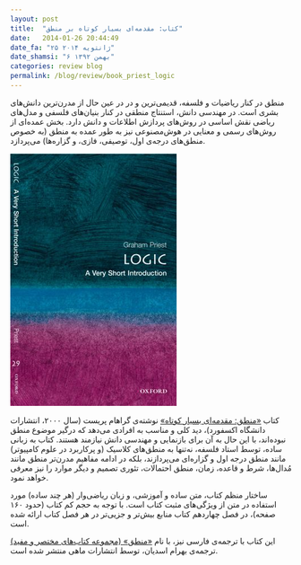 ```yaml
---
layout: post
title:  "کتاب: مقدمه‌ای بسیار کوتاه بر منطق"
date:   2014-01-26 20:44:49
date_fa: "۲۵ ژانتویه ۲۰۱۴"
date_shamsi: "۶ بهمن ۱۳۹۲"
categories: review blog
permalink: /blog/review/book_priest_logic
---
```


منطق در کنار ریاضیات و فلسفه، قدیمی‌ترین و در در عین حال از مدرن‌ترین دانش‌های بشری است. در مهندسی دانش، استنتاج منطقی در کنار بنیان‌های فلسفی و مدل‌های ریاضی نقش اساسی در روش‌های پردازش اطلاعات و دانش دارد. بخش عمده‌ای از روش‌های رسمی و معنایی در هوش‌مصنوعی نیز به طور عمده به منطق (به خصوص منطق‌های درجه‌ی اول، توصیفی، فازی، و گزاره‌ها) می‌پردازد.


![عکس جلد کتاب](/images/2014-01-26-logic_book_cover.jpg)

کتاب [«منطق: مقدمه‌ای بسیار کوتاه»](http://ukcatalogue.oup.com/product/9780192893208.do#) نوشته‌ی گراهام پریست (سال ۲۰۰۰، انتشارات دانشگاه اکسفورد)، دید کلی و مناسب به افرادی می‌دهد که درگیر موضوع منطق نبوده‌اند، با این حال به آن برای بازنمایی و مهندسی دانش نیازمند هستند. کتاب به زبانی ساده، توسط استاد فلسفه، نه‌تنها به منطق‌های کلاسیک (و پرکاربرد در علوم کامپیوتر) مانند منطق درجه اول و گزاره‌ای می‌پردازند، بلکه در ادامه مفاهیم مدرن‌تر منطق مانند مُدال‌ها، شرط و قاعده، زمان، منطق احتمالات، تئوری تصمیم و دیگر موارد را نیز معرفی خواهد نمود. 

ساختار منظم کتاب، متن ساده و آموزشی، و زبان ریاضی‌وار (هر چند ساده) مورد استفاده در متن از ویژگی‌های مثبت کتاب است. با توجه به حجم کم کتاب (حدود ۱۶۰ صفحه)، در فصل چهاردهم کتاب منابع بیش‌تر و جزیی‌تر در هر فصل کتاب ارائه شده است.

این کتاب با ترجمه‌ی فارسی نیز، با نام [«منطق» (مجموعه کتاب‌های مختصر و مفید) ](http://nashremahi.com/book/297)ترجمه‌ی بهرام اسدیان، توسط انتشارات ماهی منتشر شده است.
